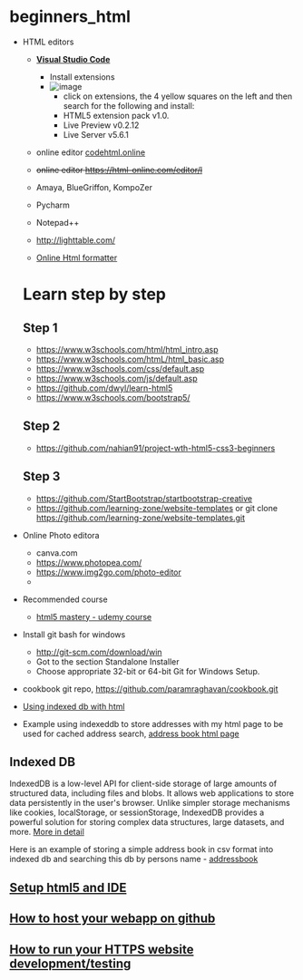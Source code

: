 # beginners_html

- HTML editors
  - **[Visual Studio Code](https://code.visualstudio.com/)**
    - Install  extensions 
    - ![image](https://user-images.githubusercontent.com/52529498/149624551-ef52281c-99dc-49e1-b327-21570712ffd7.png)
      - click on extensions, the 4 yellow squares on the left and then search for the following and install:
      - HTML5 extension pack v1.0. 
      - Live Preview v0.2.12
      - Live Server v5.6.1

  - online editor [codehtml.online](https://codehtml.online)
  - ~~online editor https://html-online.com/editor/l~~
  - Amaya, BlueGriffon, KompoZer
  - Pycharm
  - Notepad++
  - http://lighttable.com/
  - [Online Html formatter](https://smalldev.tools/html-formatter-online)


  # Learn step by step 
      
  ## Step 1
  - https://www.w3schools.com/html/html_intro.asp
  - https://www.w3schools.com/htmL/html_basic.asp
  - https://www.w3schools.com/css/default.asp
  - https://www.w3schools.com/js/default.asp
  - https://github.com/dwyl/learn-html5
  - https://www.w3schools.com/bootstrap5/
    
  ## Step 2
  - https://github.com/nahian91/project-wth-html5-css3-beginners
  
  
  ## Step 3
  - https://github.com/StartBootstrap/startbootstrap-creative
  - https://github.com/learning-zone/website-templates or git clone https://github.com/learning-zone/website-templates.git


- Online Photo editora
  - canva.com
  - https://www.photopea.com/
  - https://www.img2go.com/photo-editor
  - 

- Recommended course
  - [html5 mastery - udemy course](https://www.udemy.com/course/html5-mastery-mobile-apps-websites/) 

- Install git bash for windows
  - http://git-scm.com/download/win
  - Got to the section Standalone Installer
  - Choose appropriate 32-bit or 64-bit Git for Windows Setup.

 - cookbook git repo, https://github.com/paramraghavan/cookbook.git
 - [Using  indexed db with html](indexed_and_html.md)
 - Example using indexeddb to store addresses with my html page to be used for cached address search, [address book html page](addressbook%2Findex.html)

## Indexed DB

IndexedDB is a low-level API for client-side storage of large amounts of structured data, including files and blobs. It
allows web applications to store data persistently in the user's browser. Unlike simpler storage mechanisms like
cookies, localStorage, or sessionStorage, IndexedDB provides a powerful solution for storing complex data structures,
large datasets, and more. [More in detail](indexeddb_and_html.md)

Here is an example of storing a simple address book in csv format into indexed db and searching 
this db by persons name - [addressbook](addressbook)

## [Setup html5 and IDE](guide-build-html5-app-with-ide.md)

## [How to host your webapp on github](how-to-host-you-webapp-github.md)

## [How to run your HTTPS website development/testing](https-server.md)